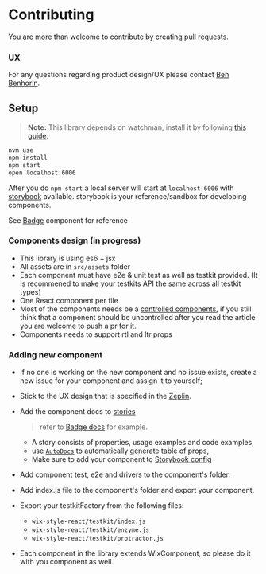 # Contributing

You are more than welcome to contribute by creating pull requests.

### UX

For any questions regarding product design/UX please contact [Ben Benhorin](https://wix.slack.com/messages/@benb).

## Setup

> __Note:__ This library depends on watchman, install it by following [this guide](https://facebook.github.io/watchman/docs/install.html).

```sh
nvm use
npm install
npm start
open localhost:6006
```

After you do `npm start` a local server will start at `localhost:6006` with [storybook](https://storybook.js.org/) available.
storybook is your reference/sandbox for developing components.


See [Badge](https://github.com/wix/wix-style-react/blob/master/src/Badge/Badge.js) component for reference


### Components design (in progress)

* This library is using es6 + jsx
* All assets are in `src/assets` folder
* Each component must have e2e & unit test as well as testkit provided. (It is recommened to make your testkits API the same across all testkit types)
* One React component per file
* Most of the components needs be a [controlled components](https://goshakkk.name/controlled-vs-uncontrolled-inputs-react/), if you still think that a component should be uncontrolled after you read the article you are welcome to push a pr for it.
* Components needs to support rtl and ltr props

### Adding new component

* If no one is working on the new component and no issue exists, create a new issue for your component and assign it to yourself;
* Stick to the UX design that is specified in the [Zeplin](https://app.zeplin.io/project/5864e02695b5754a69f56150).
* Add the component docs to [stories](https://github.com/wix/wix-style-react/tree/master/stories)

    > refer to [Badge docs](https://github.com/wix/wix-style-react/blob/master/stories/Badge/index.js) for example.

    * A story consists of properties, usage examples and code examples, 
    * use [`AutoDocs`](https://wix.github.io/wix-style-react/?selectedKind=Introduction&selectedStory=AutoDocs&full=0&down=0&left=1&panelRight=0) to automatically generate table of props,
    * Make sure to add your component to [Storybook config](https://github.com/wix/wix-style-react/blob/master/.storybook/config.js)
* Add component test, e2e and drivers to the component's folder.
* Add index.js file to the component's folder and export your component.
* Export your testkitFactory from the following files:
    * `wix-style-react/testkit/index.js`
    * `wix-style-react/testkit/enzyme.js`
    * `wix-style-react/testkit/protractor.js`

* Each component in the library extends WixComponent, so please do it with you component as well.
